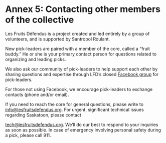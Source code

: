 # Annex 5: Contacting other members of the collective

Les Fruits Défendus is a project created and led entirely by a group of volunteers, and is supported by Santropol Roulant.

New pick-leaders are paired with a member of the core, called a “fruit buddy.” He or she is your primary contact person for questions related to organizing and leading picks.

We also ask our community of pick-leaders to help support each other by sharing questions and expertise through LFD’s closed [Facebook group](https://www.facebook.com/groups/1915569122052107/) for pick-leaders.

For those not using Facebook, we encourage pick-leaders to exchange contacts (phone and/or email).

If you need to reach the core for general questions, please write to info@lesfruitsdefendus.org. For urgent, significant technical issues regarding Saskatoon, please contact

tech@lesfruitsdefendus.org. We’ll do our best to respond to your inquiries as soon as possible. In case of emergency involving personal safety during a pick, please call 911.
